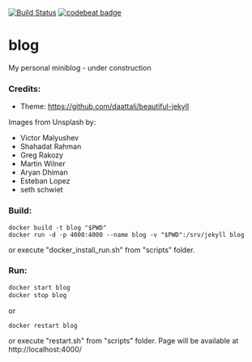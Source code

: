 [![Build Status](https://travis-ci.org/dawidkotarba/blog.svg?branch=master)](https://travis-ci.org/dawidkotarba/blog)
[![codebeat badge](https://codebeat.co/badges/f7bad784-7732-4cd8-a27f-de09ad3f49f9)](https://codebeat.co/projects/github-com-dawidkotarba-blog-gh-pages)

# blog
My personal miniblog - under construction

### Credits:
- Theme: https://github.com/daattali/beautiful-jekyll

Images from Unsplash by:
- Victor Malyushev
- Shahadat Rahman
- Greg Rakozy
- Martin Wilner
- Aryan Dhiman
- Esteban Lopez
- seth schwiet

### Build:
```
docker build -t blog "$PWD"
docker run -d -p 4000:4000 --name blog -v "$PWD":/srv/jekyll blog
```

or execute "docker_install_run.sh" from "scripts" folder.

### Run:
```bash
docker start blog
docker stop blog
```
or
```bash
docker restart blog
```

or execute "restart.sh" from "scripts" folder.
Page will be available at http://localhost:4000/